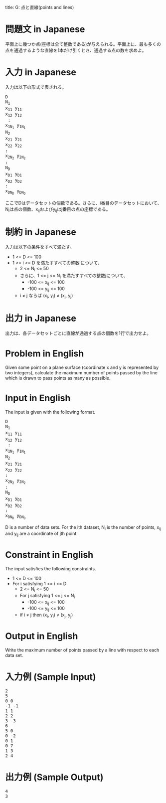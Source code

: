 title: G: 点と直線(points and lines)

問題文 in Japanese
==

平面上に幾つか点(座標は全て整数である)が与えられる。平面上に、最も多くの点を通過するような直線を1本だけ引くとき、通過する点の数を求めよ。

入力 in Japanese
==

入力は以下の形式で表される。
<pre>
D
N<sub>1</sub>
x<sub>11</sub> y<sub>11</sub>
x<sub>12</sub> y<sub>12</sub>
 :
x<sub>1N<sub>1</sub></sub> y<sub>1N<sub>1</sub></sub>
N<sub>2</sub>
x<sub>21</sub> y<sub>21</sub>
x<sub>22</sub> y<sub>22</sub>
:
x<sub>2N<sub>2</sub></sub> y<sub>2N<sub>2</sub></sub>
:
N<sub>D</sub>
x<sub>D1</sub> y<sub>D1</sub>
x<sub>D2</sub> y<sub>D2</sub>
:
x<sub>DN<sub>D</sub></sub> y<sub>DN<sub>D</sub></sub>
</pre>

ここでDはデータセットの個数である。さらに、i番目のデータセットにおいて、N<sub>i</sub>は点の個数、x<sub>ij</sub>およびy<sub>ij</sub>はj番目の点の座標である。

制約 in Japanese
==

入力は以下の条件をすべて満たす。

* 1 <= D <= 100
* 1 <= i <= D を満たすすべての整数iについて、
    * 2 <= N<sub>i</sub> <= 50
    * さらに、1 <= j <= N<sub>i</sub> を満たすすべての整数jについて、
        * -100 <= x<sub>ij</sub> <= 100
        * -100 <= y<sub>ij</sub> <= 100
	* i ≠ j ならば (x<sub>i</sub>, y<sub>i</sub>) ≠ (x<sub>j</sub>, y<sub>j</sub>)

出力 in Japanese
==

出力は、各データセットごとに直線が通過する点の個数を1行で出力せよ。

Problem in English
==

Given some point on a plane surface (coordinate x and y is represented by two integers),
calculate the maximum number of points passed by the line which is drawn to pass points as many as possible.

Input in English
==
The input is given with the following format.
<pre>
D
N<sub>1</sub>
x<sub>11</sub> y<sub>11</sub>
x<sub>12</sub> y<sub>12</sub>
 :
x<sub>1N<sub>1</sub></sub> y<sub>1N<sub>1</sub></sub>
N<sub>2</sub>
x<sub>21</sub> y<sub>21</sub>
x<sub>22</sub> y<sub>22</sub>
:
x<sub>2N<sub>2</sub></sub> y<sub>2N<sub>2</sub></sub>
:
N<sub>D</sub>
x<sub>D1</sub> y<sub>D1</sub>
x<sub>D2</sub> y<sub>D2</sub>
:
x<sub>DN<sub>D</sub></sub> y<sub>DN<sub>D</sub></sub>
</pre>

D is a number of data sets. For the ith dataset, N<sub>i</sub> is the number of points, x<sub>ij</sub> and y<sub>ij</sub> are a coordinate of jth point.

Constraint in English
==
The input satisfies the following constraints.

* 1 <= D <= 100
* For i satisfying 1 <= i <= D
    * 2 <= N<sub>i</sub> <= 50
    * For j satisfying 1 <= j <= N<sub>i</sub>
        * -100 <= x<sub>ij</sub> <= 100
        * -100 <= y<sub>ij</sub> <= 100
	* if i ≠ j then (x<sub>i</sub>, y<sub>i</sub>) ≠ (x<sub>j</sub>, y<sub>j</sub>)

Output in English
==
Write the maximum number of points passed by a line with respect to each data set.

入力例 (Sample Input)
==
<pre>
2
5
0 0
-1 -1
1 1
2 2
3 -3
6
5 0
0 -2
0 1
0 7
1 3
2 4
</pre>

出力例 (Sample Output)
==
<pre>
4
3
</pre>
